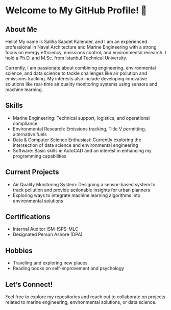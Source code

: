 # Welcome to My GitHub Profile! 👋  

## About Me  
Hello! My name is Saliha Saadet Kalender, and I am an experienced professional in Naval Architecture and Marine Engineering with a strong focus on energy efficiency, emissions control, and environmental research. I hold a Ph.D. and M.Sc. from Istanbul Technical University.  

Currently, I am passionate about combining engineering, environmental science, and data science to tackle challenges like air pollution and emissions tracking. My interests also include developing innovative solutions like real-time air quality monitoring systems using sensors and machine learning.  

## Skills  
- Marine Engineering: Technical support, logistics, and operational compliance  
- Environmental Research: Emissions tracking, Title V permitting, alternative fuels  
- Data & Computer Science Enthusiast: Currently exploring the intersection of data science and environmental engineering  
- Software: Basic skills in AutoCAD and an interest in enhancing my programming capabilities  

## Current Projects  
- Air Quality Monitoring System: Designing a sensor-based system to track pollution and provide actionable insights for urban planners  
- Exploring ways to integrate machine learning algorithms into environmental solutions  

## Certifications  
- Internal Auditor ISM-ISPS-MLC  
- Designated Person Ashore (DPA)  

## Hobbies  
- Traveling and exploring new places  
- Reading books on self-improvement and psychology  

## Let’s Connect!  
Feel free to explore my repositories and reach out to collaborate on projects related to marine engineering, environmental solutions, or data science.